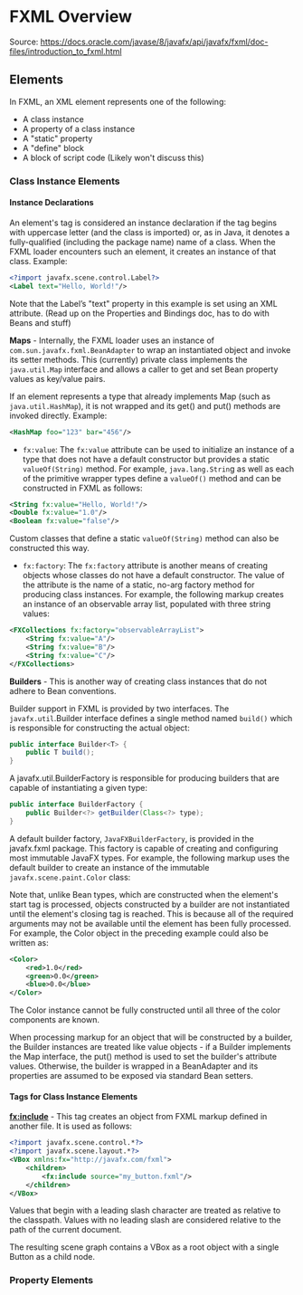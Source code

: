 # FXML Overview

Source: https://docs.oracle.com/javase/8/javafx/api/javafx/fxml/doc-files/introduction_to_fxml.html

## Elements

In FXML, an XML element represents one of the following:

- A class instance
- A property of a class instance
- A "static" property
- A "define" block
- A block of script code (Likely won't discuss this)

### Class Instance Elements

#### Instance Declarations

An element's tag is considered an instance declaration if the tag begins with uppercase letter (and the class is imported) or, as in Java, it denotes a fully-qualified (including the package name) name of a class. When the FXML loader encounters such an element, it creates an instance of that class. Example:

```xml
<?import javafx.scene.control.Label?>
<Label text="Hello, World!"/>
```

Note that the Label’s "text" property in this example is set using an XML attribute. (Read up on the Properties and Bindings doc, has to do with Beans and stuff)

**Maps** - Internally, the FXML loader uses an instance of `com.sun.javafx.fxml.BeanAdapter` to wrap an instantiated object and invoke its setter methods. This (currently) private class implements the `java.util.Map` interface and allows a caller to get and set Bean property values as key/value pairs.

If an element represents a type that already implements Map (such as `java.util.HashMap`), it is not wrapped and its get() and put() methods are invoked directly. Example:

```xml
<HashMap foo="123" bar="456"/>
```

- `fx:value`: The `fx:value` attribute can be used to initialize an instance of a type that does not have a default constructor but provides a static `valueOf(String)` method. For example, `java.lang.Strin`g as well as each of the primitive wrapper types define a `valueOf()` method and can be constructed in FXML as follows:

```xml
<String fx:value="Hello, World!"/>
<Double fx:value="1.0"/>
<Boolean fx:value="false"/>
```

Custom classes that define a static `valueOf(String)` method can also be constructed this way.

- `fx:factory`: The `fx:factory` attribute is another means of creating objects whose classes do not have a default constructor. The value of the attribute is the name of a static, no-arg factory method for producing class instances. For example, the following markup creates an instance of an observable array list, populated with three string values:

```xml
<FXCollections fx:factory="observableArrayList">
    <String fx:value="A"/>
    <String fx:value="B"/>
    <String fx:value="C"/>
</FXCollections>
```

**Builders** - This is another way of creating class instances that do not adhere to Bean conventions.

Builder support in FXML is provided by two interfaces. The `javafx.util`.Builder interface defines a single method named `build()` which is responsible for constructing the actual object:

```java
public interface Builder<T> {
    public T build();
}
```

A javafx.util.BuilderFactory is responsible for producing builders that are capable of instantiating a given type:

```java
public interface BuilderFactory {
    public Builder<?> getBuilder(Class<?> type);
}
```

A default builder factory, `JavaFXBuilderFactory`, is provided in the javafx.fxml package. This factory is capable of creating and configuring most immutable JavaFX types. For example, the following markup uses the default builder to create an instance of the immutable `javafx.scene.paint.Color` class:

<Color red="1.0" green="0.0" blue="0.0"/>

Note that, unlike Bean types, which are constructed when the element's start tag is processed, objects constructed by a builder are not instantiated until the element's closing tag is reached. This is because all of the required arguments may not be available until the element has been fully processed. For example, the Color object in the preceding example could also be written as:

```xml
<Color>
    <red>1.0</red>
    <green>0.0</green>
    <blue>0.0</blue>
</Color>
```

The Color instance cannot be fully constructed until all three of the color components are known.

When processing markup for an object that will be constructed by a builder, the Builder instances are treated like value objects - if a Builder implements the Map interface, the put() method is used to set the builder's attribute values. Otherwise, the builder is wrapped in a BeanAdapter and its properties are assumed to be exposed via standard Bean setters.

#### Tags for Class Instance Elements

**<fx:include>** - This tag creates an object from FXML markup defined in another file. It is used as follows:

```xml
<?import javafx.scene.control.*?>
<?import javafx.scene.layout.*?>
<VBox xmlns:fx="http://javafx.com/fxml">
    <children>
        <fx:include source="my_button.fxml"/>
    </children>
</VBox>
```

Values that begin with a leading slash character are treated as relative to the classpath. Values with no leading slash are considered relative to the path of the current document.

The resulting scene graph contains a VBox as a root object with a single Button as a child node.

### Property Elements
